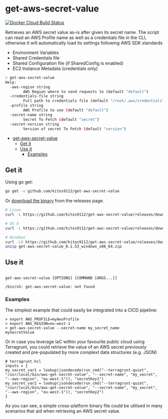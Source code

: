 # get-aws-secret-value

[![Docker Cloud Build Status](https://img.shields.io/docker/cloud/build/kitos9112/get-aws-secret-value.svg)](https://hub.docker.com/r/kitos9112/aws_get_secret_value/tags)

Retrieves an AWS secret value as-is after given its secret name. The script can read an AWS Profile name as well as a credentials file in the CLI, otherwise it will automatically load its settings following AWS SDK standards

* Environment Variables
* Shared Credentials file
* Shared Configuration file (if SharedConfig is enabled)
* EC2 Instance Metadata (credentials only)

```bash
> get-aws-secret-value
Help:
  -aws-region string
        AWS Region where to send requests to (default "default")
  -credentials-file string
        Full path to credentials file (default "/root/.aws/credentials")
  -profile string
        AWS Profile to use (default "default")
  -secret-name string
        Secret To Fetch (default "secret")
  -secret-version string
        Version of secret To Fetch (default "version")
```
<!-- TOC -->

- [get-aws-secret-value](#app)
  - [Get it](#get-it)
  - [Use it](#use-it)
    - [Examples](#examples)

<!-- /TOC -->

## Get it

Using go get:

```bash
go get -u github.com/kitos9112/get-aws-secret-value
```

Or [download the binary](https://github.com/kitos9112/get-aws-secret-value/releases/latest) from the releases page.

```bash
# Linux
curl -L https://github.com/kitos9112/get-aws-secret-value/releases/download/0.1.53/get-aws-secret-value_0.1.53_linux_x86_64.tar.gz | tar xz

# OS X
curl -L https://github.com/kitos9112/get-aws-secret-value/releases/download/0.1.53/get-aws-secret-value_0.1.53_osx_x86_64.tar.gz | tar xz

# Windows
curl -LO https://github.com/kitos9112/get-aws-secret-value/releases/download/0.1.53/get-aws-secret-value_0.1.53_windows_x86_64.zip
unzip get-aws-secret-value_0.1.53_windows_x86_64.zip
```

## Use it

```text

get-aws-secret-value [OPTIONS] [COMMAND [ARGS...]]

/bin/sh: get-aws-secret-value: not found
```

### Examples

The simplest example that could easily be integrated into a CICD pipeline:

```shell
> export AWS_PROFILE=myAwsProfile
> export AWS_REGION=eu-west-1
> get-aws-secret-value --secret-name my_secret_name
mySecretValue

```

Or in case you leverage IaC within your favourite public cloud using Terragrunt, you could retrieve the value of an AWS secret previously created and pre-populated by more complext data structures (e.g. JSON)

``` hcl
# terragrunt.hcl
inputs = {
my_secret_var1 = lookup(jsondecode(run_cmd("--terragrunt-quiet", "/usr/local/bin/aws-get-secret-value", "--secret-name", "my_secret", "--aws-region", "eu-west-1")), "secretKey1")
my_secret_var2 = lookup(jsondecode(run_cmd("--terragrunt-quiet", "/usr/local/bin/aws-get-secret-value", "--secret-name", "my_secret", "--aws-region", "eu-west-1")), "secretKey2")
}
```

As you can see, a simple cross-platform binary file could be utilised in many scenarios that aid when retrieving an AWS secret value.
